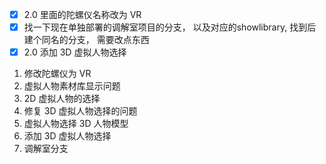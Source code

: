 - [x] 2.0 里面的陀螺仪名称改为 VR
- [x] 找一下现在单独部署的调解室项目的分支， 以及对应的showlibrary, 找到后建个同名的分支， 需要改点东西
- [x] 2.0 添加 3D 虚拟人物选择

1. 修改陀螺仪为 VR   
2. 虚拟人物素材库显示问题        
3. 2D 虚拟人物的选择             
4. 修复 3D 虚拟人物选择的问题    
5. 虚拟人物选择 3D 人物模型     
6. 添加 3D 虚拟人物选择         
7. 调解室分支

